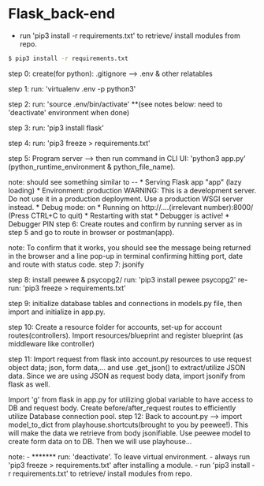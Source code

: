 # Flask_back-end

-	run 'pip3 install -r requirements.txt' to retrieve/ install modules from repo.

```bash
$ pip3 install -r requirements.txt
```

step 0: create(for python): .gitignore --> .env & other relatables

step 1: run: 'virtualenv .env -p python3'

step 2: run: 'source .env/bin/activate' **(see notes below: need to 'deactivate' environment when done)

step 3: run: 'pip3 install flask'

step 4: run: 'pip3 freeze > requirements.txt'

step 5: Program server --> then run command in CLI UI: 'python3 app.py' (python_runtime_environment & python_file_name).

note: should see something similar to --
	 * Serving Flask app "app" (lazy loading)
	 * Environment: production
	   WARNING: This is a development server. Do not use it in a production deployment.
	   Use a production WSGI server instead.
	 * Debug mode: on
	 * Running on http://....(irrelevant number):8000/ (Press CTRL+C to quit)
	 * Restarting with stat
	 * Debugger is active!
	 * Debugger PIN
step 6: Create routes and confirm by running server as in step 5 and go to route in browser or postman(app).

note: To confirm that it works, you should see the message being returned in the browser and a line pop-up in terminal confirming hitting port, date and route with status code.
step 7: jsonify

step 8: install peewee & psycopg2/ run: 'pip3 install pewee psycopg2' re-run: 'pip3 freeze > requirements.txt'

step 9: initialize database tables and connections in models.py file, then import and initialize in app.py.

step 10: Create a resource folder for accounts, set-up for account routes(controllers). Import resources/blueprint and register blueprint (as middleware like controller)

step 11: Import request from flask into account.py resources to use request object data; json, form data,... and use .get_json() to extract/utilize JSON data. Since we are using JSON as request body data, import jsonify from flask as well.

Import 'g' from flask in app.py for utilizing global variable to have access to DB and request body. Create before/after_request routes to efficiently utilize Database connection pool.
step 12: Back to account.py --> import model_to_dict from playhouse.shortcuts(brought to you by peewee!). This will make the data we retrieve from body jsonifiable. Use peewee model to create form data on to DB. Then we will use playhouse...

note: - ******* run: 'deactivate'. To leave virtual environment. - always run 'pip3 freeze > requirements.txt' after installing a module. - run 'pip3 install -r requirements.txt' to retrieve/ install modules from repo.
